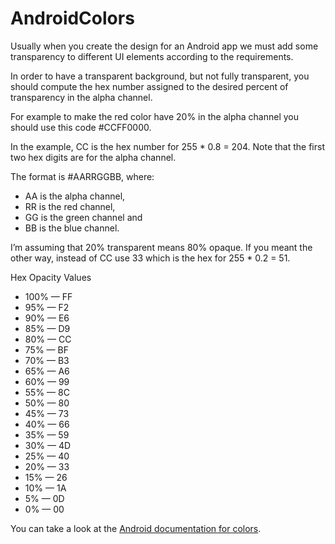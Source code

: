 # AndroidColors
Usually when you create the design for an Android app we must add some transparency to different UI elements according to the requirements.

In order to have a transparent background, but not fully transparent, you should compute the hex number assigned to the desired percent of transparency in the alpha channel.

For example to make the red color have 20% in the alpha channel you should use this code #CCFF0000.

In the example, CC is the hex number for 255 * 0.8 = 204. Note that the first two hex digits are for the alpha channel.

The format is #AARRGGBB, where:

- AA is the alpha channel,
- RR is the red channel,
- GG is the green channel and
- BB is the blue channel.

I’m assuming that 20% transparent means 80% opaque. If you meant the other way, instead of CC use 33 which is the hex for 255 * 0.2 = 51.

Hex Opacity Values

- 100% — FF
- 95% — F2
- 90% — E6
- 85% — D9
- 80% — CC
- 75% — BF
- 70% — B3
- 65% — A6
- 60% — 99
- 55% — 8C
- 50% — 80
- 45% — 73
- 40% — 66
- 35% — 59
- 30% — 4D
- 25% — 40
- 20% — 33
- 15% — 26
- 10% — 1A
- 5% — 0D
- 0% — 00

You can take a look at the [Android documentation for colors](https://developer.android.com/guide/topics/resources/more-resources.html#Color).


